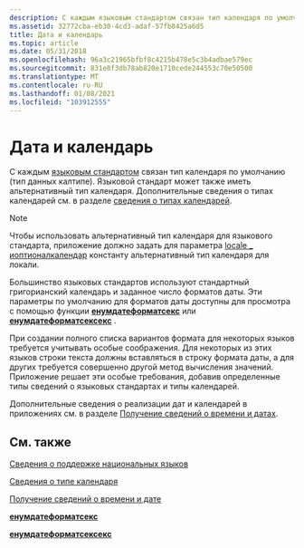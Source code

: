 ```yaml
---
description: С каждым языковым стандартом связан тип календаря по умолчанию (тип данных КАЛТИПЕ). Языковой стандарт может также иметь альтернативный тип календаря. Дополнительные сведения о типах календарей см. в разделе сведения о типах календарей.
ms.assetid: 32772cba-eb30-4cd3-adaf-57fb8425a6d5
title: Дата и календарь
ms.topic: article
ms.date: 05/31/2018
ms.openlocfilehash: 96a3c21965bfbf8c4215b478e5c3b4adbae579ec
ms.sourcegitcommit: 831e8f3db78ab820e1710cede244553c70e50500
ms.translationtype: MT
ms.contentlocale: ru-RU
ms.lasthandoff: 01/08/2021
ms.locfileid: "103912555"
---
```

# <a name="date-and-calendar"></a>Дата и календарь

С каждым [языковым стандартом](locales-and-languages.md) связан тип календаря по умолчанию (тип данных калтипе). Языковой стандарт может также иметь альтернативный тип календаря. Дополнительные сведения о типах календарей см. в разделе [сведения о типах календарей](calendar-type-information.md).

> [!Note]  
> Чтобы использовать альтернативный тип календаря для языкового стандарта, приложение должно задать для параметра [locale \_ иоптионалкалендар](locale-ioptionalcalendar.md) константу альтернативный тип календаря для локали.

 

Большинство языковых стандартов используют стандартный григорианский календарь и заданное число форматов даты. Эти параметры по умолчанию для форматов даты доступны для просмотра с помощью функции [**енумдатеформатсекс**](/windows/desktop/api/Winnls/nf-winnls-enumdateformatsexa) или [**енумдатеформатсексекс**](/windows/desktop/api/Winnls/nf-winnls-enumdateformatsexex) .

При создании полного списка вариантов формата для некоторых языков требуется учитывать особые соображения. Для некоторых из этих языков строки текста должны вставляться в строку формата даты, а для других требуется совершенно другой метод вычисления значений. Приложение решает эти особые требования, добавив определенные типы сведений о языковых стандартах и типы календарей.

Дополнительные сведения о реализации дат и календарей в приложениях см. в разделе [Получение сведений о времени и датах](retrieving-time-and-date-information.md).

## <a name="related-topics"></a>См. также

<dl> <dt>

[Сведения о поддержке национальных языков](about-national-language-support.md)
</dt> <dt>

[Сведения о типе календаря](calendar-type-information.md)
</dt> <dt>

[Получение сведений о времени и дате](retrieving-time-and-date-information.md)
</dt> <dt>

[**енумдатеформатсекс**](/windows/desktop/api/Winnls/nf-winnls-enumdateformatsexa)
</dt> <dt>

[**енумдатеформатсексекс**](/windows/desktop/api/Winnls/nf-winnls-enumdateformatsexex)
</dt> </dl>

 

 



